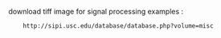download tiff image for signal processing examples :

        http://sipi.usc.edu/database/database.php?volume=misc
